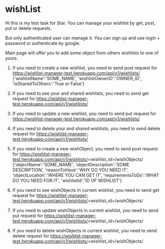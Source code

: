 # wishList
Hi this is my test task for Star.
You can manage your wishlist by get, post, put or delete requests. 

But only authenticated user can manage it. You can sign up and use login + password or authenticate by google.

Main page will offer you to add some object from others wishlists to one of yours.

1. If you need to create a new wishlist, you need to send post request for 
https://wishlist-manager-test.herokuapp.com/api/v1/wishlists/ {'wishlistName':'SOME_NAME', 'wishlistOwnerID':'OWNER_ID', 'isSharedToOthers':'True or False'}

2. If you need to see your and shared wishlists, you need to send get request for
https://wishlist-manager-test.herokuapp.com/api/v1/wishlists/

3. If you need to update a new wishlist, you need to send put request for 
https://wishlist-manager-test.herokuapp.com/api/v1/wishlists/<id>

4. If you need to delete your and shared wishlists, you need to send delete request for
https://wishlist-manager-test.herokuapp.com/api/v1/wishlists/<id>

5. If you need to create a new wishObject, you need to send post request for 
https://wishlist-manager-test.herokuapp.com/api/v1/wishlists/<wishlist_id>/wishObjects/
{'objectName':'SOME_NAME', 'objectDescription':'SOME DESCRIPTION', 'reasonToHave':'WHY DO YOU NEED IT', 'objectLocation':'WHERE YOU CAN GET IT', 'requirementsToDo':'WHAT DO YOU NEED FOR IT', 'wishlistId':'ID OF WISHLIST'}

6. If you need to see wishObjects in current wishlist, you need to send get request for
https://wishlist-manager-test.herokuapp.com/api/v1/wishlists/<wishlist_id>/wishObjects/

7. If you need to update wishObjects in current wishlist, you need to send put request for 
https://wishlist-manager-test.herokuapp.com/api/v1/wishlists/<wishlist_id>/wishObjects/<id>

8. If you need to delete wishObjects in current wishlist, you need to send delete request for
https://wishlist-manager-test.herokuapp.com/api/v1/wishlists/<wishlist_id>/wishObjects/<id>
